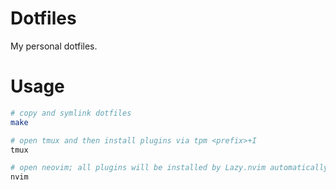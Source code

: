 # Dotfiles

My personal dotfiles.

# Usage
```sh
# copy and symlink dotfiles
make

# open tmux and then install plugins via tpm <prefix>+I
tmux

# open neovim; all plugins will be installed by Lazy.nvim automatically
nvim

```

